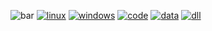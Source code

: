 ![bar](https://cloud.githubusercontent.com/assets/19840443/25200198/c6798e08-254d-11e7-99ae-ecdd2c95d7b4.png)
[![linux](https://cloud.githubusercontent.com/assets/19840443/25199468/3b54c178-254b-11e7-9d29-7f582afc42d9.png)](https://drive.google.com/uc?export=download&confirm=3UzI&id=0B36D1JHNNqr-eGZzWnhNNkZxYzA)
[![windows](https://cloud.githubusercontent.com/assets/19840443/25199497/515257ba-254b-11e7-89d8-d3ce908ba02f.png)](https://drive.google.com/uc?export=download&confirm=KQ5K&id=0B36D1JHNNqr-RTE1dTZCQ1FkNms)
[![code](https://cloud.githubusercontent.com/assets/19840443/25199629/bf2eb86e-254b-11e7-9cf7-52199eaf50a6.png)](https://drive.google.com/uc?export=download&id=0B36D1JHNNqr-LVhidzZnQjFEZ0U)
[![data](https://cloud.githubusercontent.com/assets/19840443/25199526/682e43b8-254b-11e7-889f-d61a7ce0aa80.png)](https://drive.google.com/uc?export=download&confirm=vo3V&id=0B36D1JHNNqr-eTZUOHJsVDBFczg)
[![dll](https://cloud.githubusercontent.com/assets/19840443/25199506/5bf2a698-254b-11e7-95b0-1d6e6e1d33d6.png)](https://drive.google.com/uc?export=download&id=0B36D1JHNNqr-YmJhaWxXWUdDM3c)
